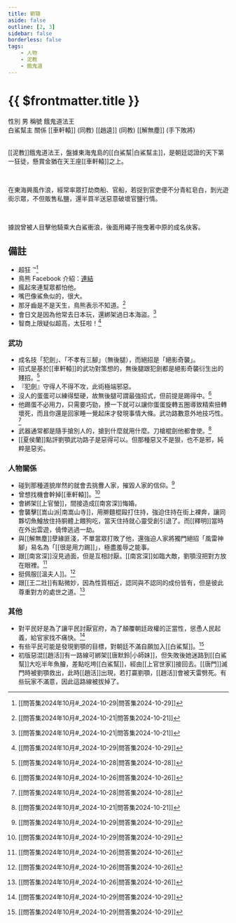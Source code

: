 ```yaml
---
title: 劉顎
aside: false
outline: [2, 3]
sidebar: false
borderless: false
tags:
    - 人物
    - 泥教
    - 餓鬼道
---
```


# {{ $frontmatter.title }}

<ChTabs position="bottom">
	<ChTab title="劉顎">
		<Ch src='/images/characters/special1/normal.webp' position='right'/>
		<ChName nameZh='劉顎' nameEn='Liu E' position='right' />
		<ChTable>
			<ChTr>
				<ChTd isTitle=true>
					性別
				</ChTd>
				<ChTd>
					男
				</ChTd>
			</ChTr>
			<ChTr>
				<ChTd isTitle=true>
					稱號
				</ChTd>
				<ChTd>
					餓鬼道法王<br>白鯊幫主
				</ChTd>
			</ChTr>
			<ChTr>
				<ChTd isTitle=true position='center'>
					關係
				</ChTd>
			</ChTr>
			<ChTr>
				<ChTd position='center'>
					[[車軒轅]] (同教)
				</ChTd>
			</ChTr>
			<ChTr>
				<ChTd position='center'>
					[[趙逵]] (同教)
				</ChTd>
			</ChTr>
			<ChTr>
				<ChTd position='center'>
					[[解無塵]] (手下敗將)
				</ChTd>
			</ChTr>
		</ChTable>
	</ChTab>
</ChTabs>
<br><br>

[[泥教]]餓鬼道法王，盤據東海鬼島的[[白鯊幫|白鯊幫主]]，是朝廷認證的天下第一狂徒，懸賞金猶在天王座[[車軒轅]]之上。

<br>

在東海興風作浪，經常率眾打劫商船、官船，若捉到官吏便不分青紅皂白，剝光遊街示眾，不但販售私鹽，還半買半送惡意破壞官鹽行情。

<br>

據說曾被人目擊他騎乘大白鯊衝浪，後面用繩子拖曳著中原的成名俠客。

## 備註

-   超狂 ™[^4]
-   鳥熊 Facebook 介紹：[連結](https://www.facebook.com/photo/?fbid=173139075084279&set=pcb.173139115084275)
-   瘋起來連幫眾都怕他。
-   嘴巴像鯊魚似的，很大。
-   那牙齒是不是天生，鳥熊表示不知道。[^1]
-   會日文是因為他常去日本玩，還綁架過日本海盜。[^1]
-   智商上限疑似超高，太狂啦！[^4]

### 武功

-   成名技「犯劍」、「不孝有三腳」（無後腿），而絕招是「絕影奇襲」。
-   招式是基於[[車軒轅]]的武功對策想的，無後腿跟犯劍都是絕影奇襲衍生出的賤招。[^3]
-   『犯劍』守得人不得不攻，此術極端邪惡。
-   沒人的蛋蛋可以練得堅硬，故無後腿可謂最強招式，但前提是踢得中。[^2]
-   他踢蛋不必用力，只需要巧勁，撩一下就可以讓你蛋蛋旋轉五圈導致精索扭轉壞死，而且你還是回家睡一覺起床才發現事情大條。武功路數意外地技巧性。[^3]
-   武器通常都是隨手搶別人的，搶到什麼就用什麼。刀槍棍劍他都會使。[^1]
-   [[夏侯蘭]]點評劉顎武功路子是惡得可以。但那種惡又不是狠，也不是邪，純粹是惡劣。

### 人物關係

-   碰到那種道貌岸然的就會去挑釁人家，摧毀人家的信仰。[^4]
-   曾想找機會幹掉[[車軒轅]]。[^4]
-   會綁架[[上官螢]]，間接造成[[南宮深]]悔婚。
-   會襲擊[[嵩山派|南嵩山寺]]，用擀麵棍毆打住持，強迫住持在街上裸奔，讓同夥切魚鱠放住持胴體上餵狗吃，當天住持就心靈受創引退了。而[[釋明]]當時在外出雲遊，僥倖逃過一劫。
-   與[[解無塵]]孽緣匪淺，不單當眾打敗了他，還強迫人家將獨門絕招「風雷神腳」易名為「[[很是用力踢]]」，極盡羞辱之能事。
-   跟[[南宮深]]沒見過面，但是互相討厭。[[南宮深]]如臨大敵，劉顎沒把對方放在眼裡。[^2]
-   挺佩服[[溫夫人]]。[^2]
-   跟[[王二壯]]有點微妙，因為性質相近，認同與不認同的成份皆有，但是彼此尊重對方的處世之道。[^2]

### 其他

-   對平民好是為了讓平民討厭官府，為了顛覆朝廷政權的正當性，慫恿人民起義，給官家找不痛快。[^4]
-   有些平民可能是發現劉顎的目標，對朝廷不滿自願加入[[白鯊幫]]。[^4]
-   初版惡混[[趙活]]有一路線可綁架[[唐默鈴|小師妹]]，但失敗後她迷路到[[白鯊幫]]大吃半年魚膾，差點吃垮[[白鯊幫]]，經由[[上官世家]]接回去。[[唐門]]滅門時被劉顎救出，此時[[趙活]]出現，若打贏劉顎，[[趙活]]會被天雷劈死。有些玩家不滿意，因此這路線被拔掉了。

[^1]: [[問答集2024年10月#_2024-10-21|問答集2024-10-21]]
[^2]: [[問答集2024年10月#_2024-10-26|問答集2024-10-26]]
[^3]: [[問答集2024年10月#_2024-10-28|問答集2024-10-28]]
[^4]: [[問答集2024年10月#_2024-10-29|問答集2024-10-29]]
